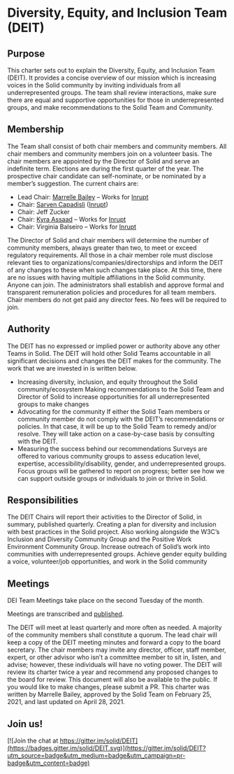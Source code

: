 # Diversity, Equity, and Inclusion Team (DEIT)
## Purpose
This charter sets out to explain the Diversity, Equity, and Inclusion Team (DEIT). It provides a concise overview of our mission which is increasing voices in the Solid community by inviting individuals from all underrepresented groups. The team shall review interactions, make sure there are equal and supportive opportunities for those in underrepresented groups, and make recommendations to the Solid Team and Community.
## Membership
The Team shall consist of both chair members and community members. All chair members and community members join on a volunteer basis. The chair members are appointed by the Director of Solid and serve an indefinite term. Elections are during the first quarter of the year. The prospective chair candidate can self-nominate, or be nominated by a member’s suggestion. The current chairs are:
* Lead Chair: [Marrelle Bailey](https://www.linkedin.com/in/marrelle-bailey/) – Works for [Inrupt](https://inrupt.com/)
* Chair: [Sarven Capadisli](https://csarven.ca/#i) ([Inrupt](https://inrupt.com/))
* Chair: Jeff Zucker
* Chair: [Kyra Assaad](https://www.linkedin.com/in/kyraassaad/) – Works for [Inrupt](https://inrupt.com/)
* Chair: Virginia Balseiro – Works for [Inrupt](https://inrupt.com/)

The Director of Solid and chair members will determine the number of community members, always greater than two, to meet or exceed regulatory requirements. All those in a chair member role must disclose relevant ties to organizations/companies/directorships and inform the DEIT of any changes to these when such changes take place. At this time, there are no issues with having multiple affiliations in the Solid community. Anyone can join. The administrators shall establish and approve formal and transparent remuneration policies and procedures for all team members. Chair members do not get paid any director fees. No fees will be required to join. 
## Authority
The DEIT has no expressed or implied power or authority above any other Teams in Solid. The DEIT will hold other Solid Teams accountable in all significant decisions and changes the DEIT makes for the community. The work that we are invested in is written below.
* Increasing diversity, inclusion, and equity throughout the Solid community/ecosystem
    Making recommendations to the Solid Team and Director of Solid to increase opportunities for all underrepresented groups to make changes
* Advocating for the community
    If either the Solid Team members or community member do not comply with the DEIT’s recommendations or policies. In that case, it will be up to the Solid Team to remedy and/or resolve. They will take action on a case-by-case basis by consulting with the DEIT.
* Measuring the success behind our recommendations
    Surveys are offered to various community groups to assess education level, expertise, accessibility/disability, gender, and underrepresented groups.
    Focus groups will be gathered to report on progress; better see how we can support outside groups or individuals to join or thrive in Solid.
## Responsibilities
The DEIT Chairs will report their activities to the Director of Solid, in summary, published quarterly.
Creating a plan for diversity and inclusion with best practices in the Solid project. Also working alongside the W3C’s Inclusion and Diversity Community Group and the Positive Work Environment Community Group.
Increase outreach of Solid’s work into communities with underrepresented groups.
Achieve gender equity building a voice, volunteer/job opportunities, and work in the Solid community
## Meetings
DEI Team Meetings take place on the second Tuesday of the month. 

Meetings are transcribed and [published](https://github.com/solid/deit/blob/main/meetings/).

The DEIT will meet at least quarterly and more often as needed. A majority of the community members shall constitute a quorum. The lead chair will keep a copy of the DEIT meeting minutes and forward a copy to the board secretary. The chair members may invite any director, officer, staff member, expert, or other advisor who isn’t a committee member to sit in, listen, and advise; however, these individuals will have no voting power.
The DEIT will review its charter twice a year and recommend any proposed changes to the board for review. This document will also be available to the public. If you would like to make changes, please submit a PR.
This charter was written by Marrelle Bailey, approved by the Solid Team on February 25, 2021, and last updated on April 28, 2021.

## Join us!
[![Join the chat at https://gitter.im/solid/DEIT](https://badges.gitter.im/solid/DEIT.svg)](https://gitter.im/solid/DEIT?utm_source=badge&utm_medium=badge&utm_campaign=pr-badge&utm_content=badge)

